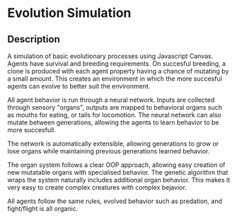 # Evolution Simulation

## Description

A simulation of basic evolutionary processes using Javascript Canvas.
Agents have survival and breeding requirements. On succesful breeding, a clone is produced with each agent property having a chance of mutating by a small amount. This creates an environment in which the more succesful agents can evolve to better suit the environment.

All agent behavior is run through a neural network. Inputs are collected through sensory "organs", outputs are mapped to behavioral organs such as mouths for eating, or tails for locomotion. The neural network can also mutate between generations, allowing the agents to learn behavior to be more succesfull.

The network is automatically extensible, allowing generations to grow or lose organs while maintaining previous generations learned behavior.

The organ system follows a clear OOP approach, allowing easy creation of new mutatable organs with specialised behavior. The genetic algorithm that wraps the system naturally includes additional organ behavior. This makes it very easy to create complex creatures with complex bejavior. 

All agents follow the same rules, evolved behavior such as predation, and fight/flight is all organic. 